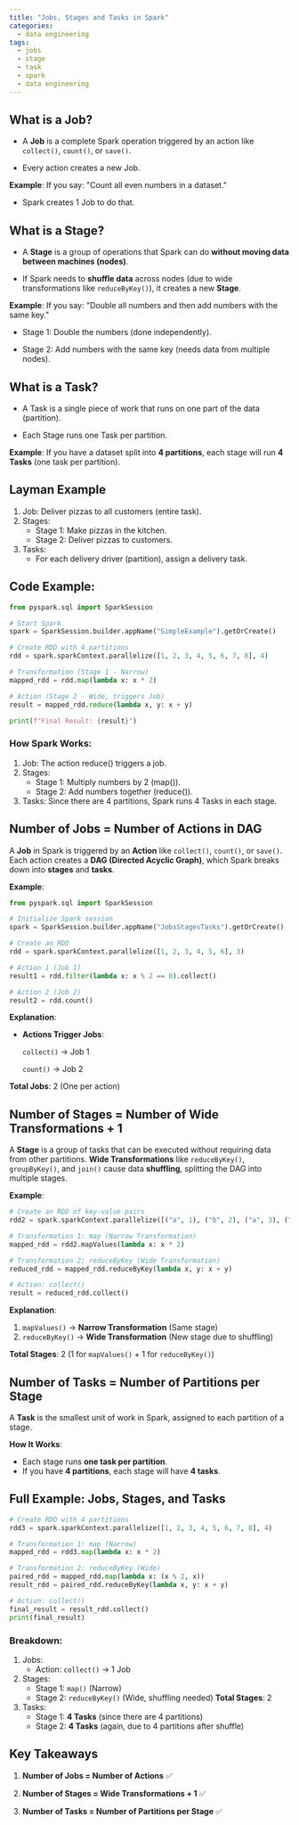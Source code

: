 ```yaml
---
title: "Jobs, Stages and Tasks in Spark"
categories:
  - data engineering
tags:
  - jobs
  - stage
  - task
  - spark
  - data engineering
---
```

## What is a Job?
- A **Job** is a complete Spark operation triggered by an action like `collect()`, `count()`, or `save()`.

- Every action creates a new Job.

**Example**:
If you say: "Count all even numbers in a dataset."
- Spark creates 1 Job to do that.

## What is a Stage?
- A **Stage** is a group of operations that Spark can do **without moving data between machines (nodes)**.

- If Spark needs to **shuffle data** across nodes (due to wide transformations like `reduceByKey()`), it creates a new **Stage**.

**Example**:
If you say: "Double all numbers and then add numbers with the same key."
- Stage 1: Double the numbers (done independently).

- Stage 2: Add numbers with the same key (needs data from multiple nodes).

## What is a Task?
- A Task is a single piece of work that runs on one part of the data (partition).

- Each Stage runs one Task per partition.

**Example**:
If you have a dataset split into **4 partitions**, each stage will run **4 Tasks** (one task per partition).

## Layman Example
1. Job: Deliver pizzas to all customers (entire task).
2. Stages:
    - Stage 1: Make pizzas in the kitchen.
    - Stage 2: Deliver pizzas to customers.
3. Tasks:
    - For each delivery driver (partition), assign a delivery task.

## **Code Example**:
```python
from pyspark.sql import SparkSession

# Start Spark
spark = SparkSession.builder.appName("SimpleExample").getOrCreate()

# Create RDD with 4 partitions
rdd = spark.sparkContext.parallelize([1, 2, 3, 4, 5, 6, 7, 8], 4)

# Transformation (Stage 1 - Narrow)
mapped_rdd = rdd.map(lambda x: x * 2)

# Action (Stage 2 - Wide, triggers Job)
result = mapped_rdd.reduce(lambda x, y: x + y)

print(f"Final Result: {result}")
```

### How Spark Works:
1. Job: The action reduce() triggers a job.
2. Stages:
    - Stage 1: Multiply numbers by 2 (map()).
    - Stage 2: Add numbers together (reduce()).
3. Tasks: Since there are 4 partitions, Spark runs 4 Tasks in each stage.

## Number of Jobs = Number of Actions in DAG
A **Job** in Spark is triggered by an **Action** like `collect()`, `count()`, or `save()`. Each action creates a **DAG (Directed Acyclic Graph)**, which Spark breaks down into **stages** and **tasks**.

**Example**:
```python
from pyspark.sql import SparkSession

# Initialize Spark session
spark = SparkSession.builder.appName("JobsStagesTasks").getOrCreate()

# Create an RDD
rdd = spark.sparkContext.parallelize([1, 2, 3, 4, 5, 6], 3)

# Action 1 (Job 1)
result1 = rdd.filter(lambda x: x % 2 == 0).collect()

# Action 2 (Job 2)
result2 = rdd.count()
```
**Explanation**:

- **Actions Trigger Jobs**:

    `collect()` → Job 1

    `count()` → Job 2

**Total Jobs**: 2 (One per action)

## Number of Stages = Number of Wide Transformations + 1
A **Stage** is a group of tasks that can be executed without requiring data from other partitions. **Wide Transformations** like `reduceByKey()`, `groupByKey()`, and `join()` cause data **shuffling**, splitting the DAG into multiple stages.

**Example**:
```python
# Create an RDD of key-value pairs
rdd2 = spark.sparkContext.parallelize([("a", 1), ("b", 2), ("a", 3), ("b", 4)], 2)

# Transformation 1: map (Narrow Transformation)
mapped_rdd = rdd2.mapValues(lambda x: x * 2)

# Transformation 2: reduceByKey (Wide Transformation)
reduced_rdd = mapped_rdd.reduceByKey(lambda x, y: x + y)

# Action: collect()
result = reduced_rdd.collect()
```
**Explanation**:

1. `mapValues()` → **Narrow Transformation** (Same stage)
2. `reduceByKey()` → **Wide Transformation** (New stage due to shuffling)

**Total Stages**: 2 (1 for `mapValues()` + 1 for `reduceByKey()`)

## Number of Tasks = Number of Partitions per Stage
A **Task** is the smallest unit of work in Spark, assigned to each partition of a stage.

**How It Works**:
- Each stage runs **one task per partition**.
- If you have **4 partitions**, each stage will have **4 tasks**.

## Full Example: Jobs, Stages, and Tasks
```python
# Create RDD with 4 partitions
rdd3 = spark.sparkContext.parallelize([1, 2, 3, 4, 5, 6, 7, 8], 4)

# Transformation 1: map (Narrow)
mapped_rdd = rdd3.map(lambda x: x * 2)

# Transformation 2: reduceByKey (Wide)
paired_rdd = mapped_rdd.map(lambda x: (x % 2, x))
result_rdd = paired_rdd.reduceByKey(lambda x, y: x + y)

# Action: collect()
final_result = result_rdd.collect()
print(final_result)
```
### Breakdown:
1. Jobs:
    - Action: `collect()` → 1 Job
2. Stages:
    - Stage 1: `map()` (Narrow)
    - Stage 2: `reduceByKey()` (Wide, shuffling needed)
    **Total Stages**: 2
3. Tasks:
    - Stage 1: **4 Tasks** (since there are 4 partitions)
    - Stage 2: **4 Tasks** (again, due to 4 partitions after shuffle)

## Key Takeaways
1. **Number of Jobs = Number of Actions** ✅

2. **Number of Stages = Wide Transformations + 1** ✅

3. **Number of Tasks = Number of Partitions per Stage** ✅
